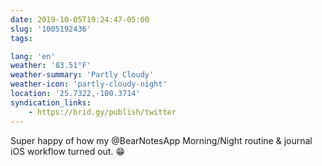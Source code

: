 ```yaml
---
date: 2019-10-05T19:24:47-05:00
slug: '1005192436'
tags:

lang: 'en'
weather: '83.51°F'
weather-summary: 'Partly Cloudy'
weather-icon: 'partly-cloudy-night'
location: '25.7322,-100.3714'
syndication_links:
    - https://brid.gy/publish/twitter
---
```

Super happy of how my ‪@BearNotesApp‬ Morning/Night routine & journal iOS workflow turned out. 😁
